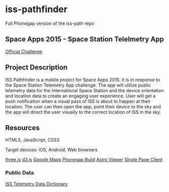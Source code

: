 # iss-pathfinder
Full Phonegap version of the iss-path repo

## Space Apps 2015 - Space Station Telelmetry App

[Official Challenge](https://2015.spaceappschallenge.org/challenge/space-station-telemetry-app/)

## Project Description

ISS Pathfinder is a mobile project for Space Apps 2015. It is in response to the Space Station Telemetry App challenge. The app will utilize public telemetry data for the International Space Station and the device orientation and location data to create an engaging user experience. User will get a push notification when a visual pass of ISS is about to happen at their location. The user can then open the app, point their device to the sky and the app will direct the user visually to the correct location of ISS in the sky.

## Resources

HTML5, JavaScript, CSS3

Target devices: iOS, Android, Web browsers

[three.js](http://threejs.org/)
[d3.js](http://d3js.org/)
[Google Maps](https://developers.google.com/maps/documentation/javascript/)
[Phonegap Build](https://build.phonegap.com/)
[Astro Viewer](http://iss.astroviewer.net/)
[Single Page Client](http://data.nasa.gov/docs/spaceapps/challenges/spacestationtelemetry/issmin.html)

### Public Data

[ISS Telemetry Data Dictionary](http://spacestationlive.jsc.nasa.gov/resources/adcoTelemetry.html)